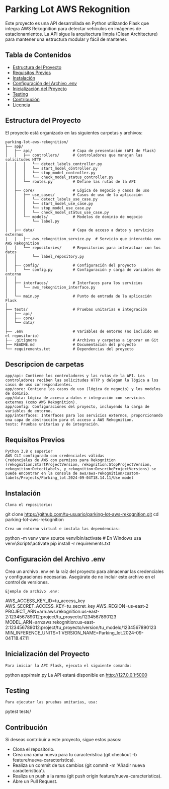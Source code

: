 # Parking Lot AWS Rekognition

Este proyecto es una API desarrollada en Python utilizando Flask que integra AWS Rekognition para detectar vehículos en imágenes de estacionamientos. La API sigue la arquitectura limpia (Clean Architecture) para mantener una estructura modular y fácil de mantener.

## Tabla de Contenidos

- [Estructura del Proyecto](#estructura-del-proyecto)
- [Requisitos Previos](#requisitos-previos)
- [Instalación](#instalación)
- [Configuración del Archivo .env](#configuración-del-archivo-env)
- [Inicialización del Proyecto](#inicialización-del-proyecto)
- [Testing](#testing)
- [Contribución](#contribución)
- [Licencia](#licencia)

## Estructura del Proyecto

El proyecto está organizado en las siguientes carpetas y archivos:

```
parking-lot-aws-rekognition/
├── app/
│   ├── api/                  # Capa de presentación (API de Flask)
│   │   ├── controllers/      # Controladores que manejan las solicitudes HTTP
│   │   │   └── detect_labels_controller.py
│   │   │   └── start_model_controller.py
│   │   │   └── stop_model_controller.py
│   │   │   └── check_model_status_controller.py
│   │   └── routes.py         # Define las rutas de la API
│   │
│   ├── core/                 # Lógica de negocio y casos de uso
│   │   ├── use_cases/        # Casos de uso de la aplicación
│   │   │   └── detect_labels_use_case.py
│   │   │   └── start_model_use_case.py
│   │   │   └── stop_model_use_case.py
│   │   │   └── check_model_status_use_case.py
│   │   └── models/           # Modelos de dominio de negocio
│   │       └── label.py
│   │
│   ├── data/                 # Capa de acceso a datos y servicios externos
│   │   ├── aws_rekognition_service.py  # Servicio que interactúa con AWS Rekognition
│   │   └── repositories/     # Repositorios para interactuar con los datos
│   │       └── label_repository.py
│   │
│   ├── config/               # Configuración del proyecto
│   │   └── config.py         # Configuración y carga de variables de entorno
│   │
│   ├── interfaces/           # Interfaces para los servicios
│   │   └── aws_rekognition_interface.py
│   │
│   └── main.py               # Punto de entrada de la aplicación Flask
│
├── tests/                    # Pruebas unitarias e integración
│   ├── api/
│   ├── core/
│   └── data/
│
├── .env                      # Variables de entorno (no incluido en el repositorio)
├── .gitignore                # Archivos y carpetas a ignorar en Git
├── README.md                 # Documentación del proyecto
└── requirements.txt          # Dependencias del proyecto
```

## Descripcion de carpetas
    app/api: Contiene los controladores y las rutas de la API. Los controladores reciben las solicitudes HTTP y delegan la lógica a los casos de uso correspondientes.
    app/core: Contiene los casos de uso (lógica de negocio) y los modelos de dominio.
    app/data: Lógica de acceso a datos e integración con servicios externos (como AWS Rekognition).
    app/config: Configuraciones del proyecto, incluyendo la carga de variables de entorno.
    app/interfaces: Interfaces para los servicios externos, proporcionando una capa de abstracción para el acceso a AWS Rekognition.
    tests: Pruebas unitarias y de integración.

## Requisitos Previos
    Python 3.8 o superior
    AWS CLI configurado con credenciales válidas
    Credenciales de AWS con permisos para Rekognition (rekognition:StartProjectVersion, rekognition:StopProjectVersion, rekognition:DetectLabels, y rekognition:DescribeProjectVersions) se puede encontrar en la consola de aws/aws-rekognition/custom-labels/Projects/Parking_lot.2024-09-04T18.14.11/Use model

## Instalación
    Clona el repositorio:
git clone https://github.com/tu-usuario/parking-lot-aws-rekognition.git
cd parking-lot-aws-rekognition

    Crea un entorno virtual e instala las dependencias:
python -m venv venv
source venv/bin/activate  # En Windows usa venv\Scripts\activate
pip install -r requirements.txt

## Configuración del Archivo .env
Crea un archivo .env en la raíz del proyecto para almacenar las credenciales y configuraciones necesarias. Asegúrate de no incluir este archivo en el control de versiones.

    Ejemplo de archivo .env:
AWS_ACCESS_KEY_ID=tu_access_key
AWS_SECRET_ACCESS_KEY=tu_secret_key
AWS_REGION=us-east-2
PROJECT_ARN=arn:aws:rekognition:us-east-2:123456789012:project/tu_proyecto/1234567890123
MODEL_ARN=arn:aws:rekognition:us-east-2:123456789012:project/tu_proyecto/version/tu_modelo/1234567890123
MIN_INFERENCE_UNITS=1
VERSION_NAME=Parking_lot.2024-09-04T18.47.11

## Inicialización del Proyecto
    Para iniciar la API Flask, ejecuta el siguiente comando:
python app/main.py
La API estará disponible en http://127.0.0.1:5000

## Testing
    Para ejecutar las pruebas unitarias, usa:
pytest tests/

## Contribución
Si deseas contribuir a este proyecto, sigue estos pasos:
- Clona el repositorio.
- Crea una rama nueva para tu característica (git checkout -b feature/nueva-caracteristica).
- Realiza un commit de tus cambios (git commit -m 'Añadir nueva característica').
- Realiza un push a la rama (git push origin feature/nueva-caracteristica).
- Abre un Pull Request.